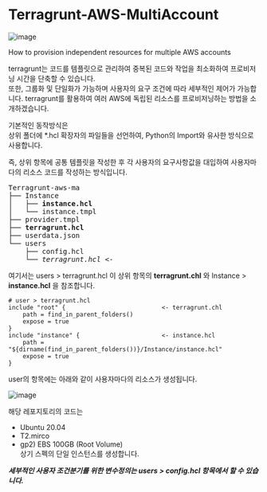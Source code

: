 # Terragrunt-AWS-MultiAccount

![image](https://user-images.githubusercontent.com/101347968/210550623-6430f4cd-9c83-4a0d-9de3-74b3739a93ab.png)


How to provision independent resources for multiple AWS accounts

terragrunt는 코드를 템플릿으로 관리하여 중복된 코드와 작업을 최소화하여 프로비저닝 시간을 단축할 수 있습니다. <br>
또한, 그룹화 및 단일화가 가능하며 사용자의 요구 조건에 따라 세부적인 제어가 가능합니다.
terragrunt를 활용하여 여러 AWS에 독립된 리소스를 프로비저닝하는 방법을 소개하겠습니다. <br>



기본적인 동작방식은 <br>
상위 폴더에 *.hcl 확장자의 파일들을 선언하여, Python의 Import와 유사한 방식으로 사용합니다. 

즉, 상위 항목에 공통 템플릿을 작성한 후 각 사용자의 요구사항값을 대입하여 사용자마다의 리소스 코드를 작성하는 방식입니다.
<pre>
Terragrunt-aws-ma
├── Instance
│   ├── <b>instance.hcl</b>
│   └── instance.tmpl
├── provider.tmpl
├── <b>terragrunt.hcl</b>
├── userdata.json
└── users
    ├── config.hcl
    └── <i>terragrunt.hcl</i> <-
</pre>

여기서는 users > terragrunt.hcl 이 상위 항목의 **terragrunt.chl** 와 Instance > **instance.hcl** 을 참조합니다.
~~~
# user > terragrunt.hcl
include "root" {                           <- terragrunt.chl
    path = find_in_parent_folders()
    expose = true
}
include "instance" {                       <- instance.hcl
    path = "${dirname(find_in_parent_folders())}/Instance/instance.hcl"
    expose = true
}
~~~
user의 항목에는 아래와 같이 사용자마다의 리소스가 생성됩니다.

![image](https://user-images.githubusercontent.com/101347968/206885476-a4ea1ed4-bd39-4a15-a26e-1c0d97aa79d4.png)

해당 레포지토리의 코드는 <br>
- Ubuntu 20.04 
- T2.mirco 
- gp2) EBS 100GB  (Root Volume)  <br>
상기 스펙의 단일 인스턴스를 생성합니다. 

_**세부적인 사용자 조건분기를 위한 변수정의는 users > config.hcl 항목에서 할 수 있습니다.**_
